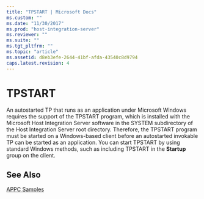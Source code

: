 ```yaml
---
title: "TPSTART | Microsoft Docs"
ms.custom: ""
ms.date: "11/30/2017"
ms.prod: "host-integration-server"
ms.reviewer: ""
ms.suite: ""
ms.tgt_pltfrm: ""
ms.topic: "article"
ms.assetid: d8eb3efe-2644-41bf-afda-43540c8d9794
caps.latest.revision: 4
---
```

# TPSTART
An autostarted TP that runs as an application under Microsoft Windows requires the support of the TPSTART program, which is installed with the Microsoft Host Integration Server software in the SYSTEM subdirectory of the Host Integration Server root directory. Therefore, the TPSTART program must be started on a Windows-based client before an autostarted invokable TP can be started as an application. You can start TPSTART by using standard Windows methods, such as including TPSTART in the **Startup** group on the client.  
  
## See Also  
 [APPC Samples](../core/appc-samples.md)